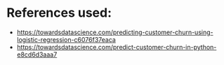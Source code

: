 # References used:
* https://towardsdatascience.com/predicting-customer-churn-using-logistic-regression-c6076f37eaca
* https://towardsdatascience.com/predict-customer-churn-in-python-e8cd6d3aaa7